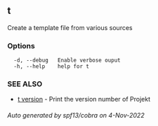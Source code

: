 ## t

Create a template file from various sources

### Options

```
  -d, --debug   Enable verbose ouput
  -h, --help    help for t
```

### SEE ALSO

* [t version](t_version.md)	 - Print the version number of Projekt

###### Auto generated by spf13/cobra on 4-Nov-2022
